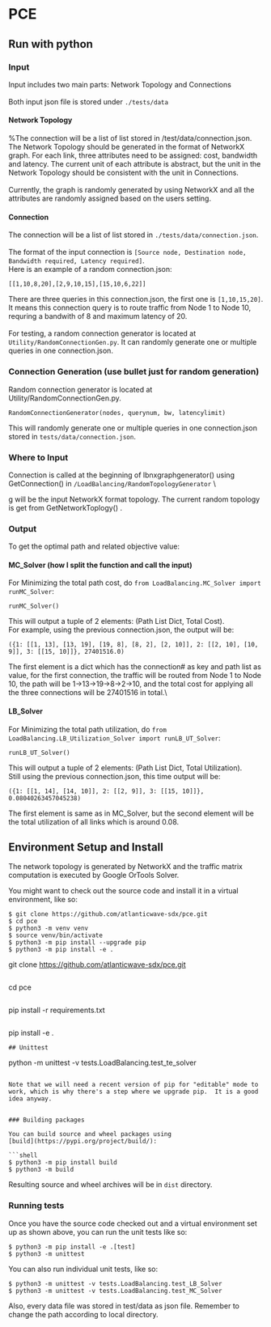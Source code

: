 # PCE
## Run with python

### Input
Input includes two main parts: Network Topology and Connections\
\
Both input json file is stored under `./tests/data`
#### Network Topology
%The connection will be a list of list stored in /test/data/connection.json.
\
The Network Topology should be generated in the format of NetworkX graph. For each link, three attributes need to be assigned: cost, bandwidth and latency. The current unit of each attribute is abstract, but the unit in the Network Topology should be consistent with the unit in Connections.\
\
Currently, the graph is randomly generated by using NetworkX and all the attributes are randomly assigned based on the users setting. 
#### Connection
The connection will be a list of list stored in `./tests/data/connection.json`. \
\
The format of the input connection is `[Source node, Destination node, Bandwidth required, Latency required]`.  \
Here is an example of a random connection.json:
```
[[1,10,8,20],[2,9,10,15],[15,10,6,22]]
```
There are three queries in this connection.json, the first one is `[1,10,15,20]`.\
It means this connection query is to route traffic from Node 1 to Node 10, requring a bandwith of 8 and maximum latency of 20.\
\
For testing, a random connection generator is located at `Utility/RandomConnectionGen.py`. It can randomly generate one or multiple queries in one connection.json.

### Connection Generation (use bullet just for random generation)
Random connection generator is located at Utility/RandomConnectionGen.py. 
```
RandomConnectionGenerator(nodes, querynum, bw, latencylimit)
```
This will randomly generate one or multiple queries in one connection.json stored in `tests/data/connection.json`. 
### Where to Input
Connection is called at the beginning of lbnxgraphgenerator() using GetConnection() in `/LoadBalancing/RandomTopologyGenerator`
\

g will be the input NetworkX format topology. The current random topology is get from GetNetworkToplogy() .

### Output
To get the optimal path and related objective value:
#### MC_Solver (how I split the function and call the input)
For Minimizing the total path cost, do `from LoadBalancing.MC_Solver import runMC_Solver`:
```
runMC_Solver()
```
This will output a tuple of 2 elements: (Path List Dict, Total Cost).\
For example, using the previous connection.json, the output will be:
```
({1: [[1, 13], [13, 19], [19, 8], [8, 2], [2, 10]], 2: [[2, 10], [10, 9]], 3: [[15, 10]]}, 27401516.0)
```
The first element is a dict which has the connection# as key and path list as value, for the first connection, the traffic will be routed from Node 1 to Node 10, the path will be 1->13->19->8->2->10, and the total cost for applying all the three connections will be 27401516 in total.\

#### LB_Solver
For Minimizing the total path utilization, do `from LoadBalancing.LB_Utilization_Solver import runLB_UT_Solver`:
```
runLB_UT_Solver()
```
This will output a tuple of 2 elements: (Path List Dict, Total Utilization).\
Still using the previous connection.json, this time output will be:
```
({1: [[1, 14], [14, 10]], 2: [[2, 9]], 3: [[15, 10]]}, 0.08040263457045238)
```
The first element is same as in MC_Solver, but the second element will be the total utilization of all links which is around 0.08.


## Environment Setup and Install

The network topology is generated by NetworkX and the traffic matrix computation is executed by Google OrTools Solver. 

You might want to check out the source code and install it in a
virtual environment, like so:

```shell
$ git clone https://github.com/atlanticwave-sdx/pce.git
$ cd pce
$ python3 -m venv venv
$ source venv/bin/activate
$ python3 -m pip install --upgrade pip
$ python3 -m pip install -e .
```
git clone https://github.com/atlanticwave-sdx/pce.git
```
```
cd pce
```
```
pip install -r requirements.txt
```
```
pip install -e .
```
## Unittest
```
python -m unittest -v tests.LoadBalancing.test_te_solver

```

Note that we will need a recent version of pip for "editable" mode to
work, which is why there's a step where we upgrade pip.  It is a good
idea anyway.


### Building packages

You can build source and wheel packages using
[build](https://pypi.org/project/build/):

```shell
$ python3 -m pip install build
$ python3 -m build
```

Resulting source and wheel archives will be in `dist` directory.


### Running tests

Once you have the source code checked out and a virtual environment
set up as shown above, you can run the unit tests like so:


```shell
$ python3 -m pip install -e .[test]
$ python3 -m unittest
```

You can also run individual unit tests, like so:

```shell
$ python3 -m unittest -v tests.LoadBalancing.test_LB_Solver
$ python3 -m unittest -v tests.LoadBalancing.test_MC_Solver
```

Also, every data file was stored in test/data as json file. Remember to change the path according to local directory.


